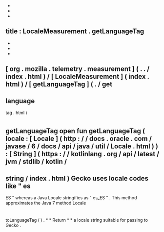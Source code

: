 -
-
-
title
:
LocaleMeasurement
.
getLanguageTag
-
-
-
-
[
org
.
mozilla
.
telemetry
.
measurement
]
(
.
.
/
index
.
html
)
/
[
LocaleMeasurement
]
(
index
.
html
)
/
[
getLanguageTag
]
(
.
/
get
-
language
-
tag
.
html
)
#
getLanguageTag
open
fun
getLanguageTag
(
locale
:
[
Locale
]
(
http
:
/
/
docs
.
oracle
.
com
/
javase
/
6
/
docs
/
api
/
java
/
util
/
Locale
.
html
)
)
:
[
String
]
(
https
:
/
/
kotlinlang
.
org
/
api
/
latest
/
jvm
/
stdlib
/
kotlin
/
-
string
/
index
.
html
)
Gecko
uses
locale
codes
like
"
es
-
ES
"
whereas
a
Java
Locale
stringifies
as
"
es_ES
"
.
This
method
approximates
the
Java
7
method
Locale
#
toLanguageTag
(
)
.
*
*
Return
*
*
a
locale
string
suitable
for
passing
to
Gecko
.
